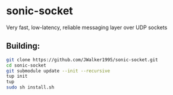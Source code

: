 # sonic-socket
Very fast, low-latency, reliable messaging layer over UDP sockets


## Building:

```sh
git clone https://github.com/JWalker1995/sonic-socket.git
cd sonic-socket
git submodule update --init --recursive
tup init
tup
sudo sh install.sh
```
